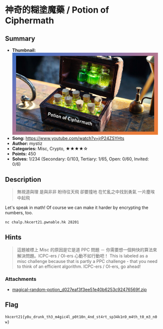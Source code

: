 神奇的糊塗魔藥 / Potion of Ciphermath
===

## Summary

* **Thumbnail:** ![](thumbnail.jpg)
* **Song:** https://www.youtube.com/watch?v=jrP24ZSYHts
* **Author:** mystiz
* **Categories:** Misc, Crypto, ★★★★☆
* **Points:** 450
* **Solves:** 1/234 (Secondary: 0/103, Tertiary: 1/65, Open: 0/60, Invited: 0/6)

## Description

> 無視道與理 是與非非 盼待往天飛 卻要撞地
> 在忙亂之中找到勇氣 一片塵埃中起飛

Let's speak in math! Of course we can make it harder by encrypting the numbers, too.

```bash
nc chalp.hkcert21.pwnable.hk 28201
```

## Hints

> 這題被標上 Misc 的原因是它是道 PPC 問題 － 你需要想一個夠快的算法來解決問題。ICPC-ers / OI-ers 心動不如行動吧！
> This is labeled as a misc challenge because that is partly a PPC challenge - that you need to think of an efficient algorithm. ICPC-ers / OI-ers, go ahead!


### Attachments

- [magical-random-potion_d027eaf3f3ee51e40b6253c92476569f.zip](https://github.com/hkcert-ctf/CTF-Challenges/raw/main/CTF-2021/01-magical-random-potion/magical-random-potion_d027eaf3f3ee51e40b6253c92476569f.zip)

## Flag

`hkcert21{y0u_drunk_th3_m4gic4l_p0t10n_4nd_st4rt_sp34k1n9_m4th_t0_m3_n0w}`

